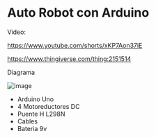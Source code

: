 # Auto Robot con Arduino

Video:

https://www.youtube.com/shorts/xKP7Aon37iE

https://www.thingiverse.com/thing:2151514

Diagrama

![image](https://user-images.githubusercontent.com/85527788/202744881-4d011201-2ed8-4c31-b86e-d0d7477933a0.png)


- Arduino Uno
- 4 Motoreductores DC
- Puente H L298N
- Cables
- Bateria 9v

